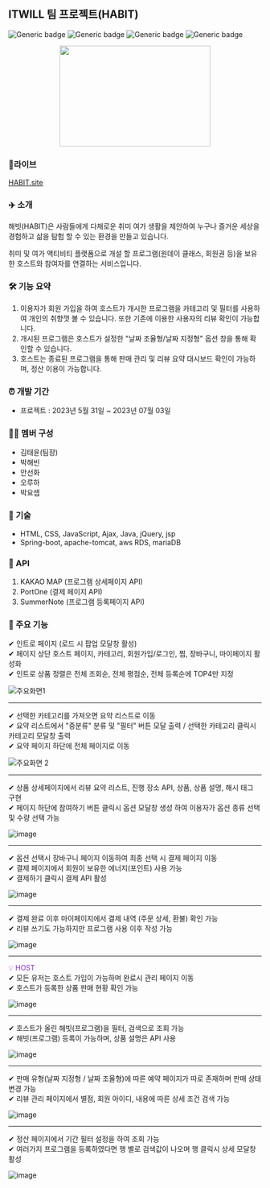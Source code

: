 ## ITWILL 팀 프로젝트(HABIT)
![Generic badge](https://img.shields.io/badge/jstl-1.2-yellowgreen.svg) ![Generic badge](https://img.shields.io/badge/apacheTomcat-9.0.58-green.svg) ![Generic badge](https://img.shields.io/badge/mariaDB-10.6.14-orange.svg) ![Generic badge](https://img.shields.io/badge/springBoot-2.7.5-blue.svg)

<p align="center"><img src="https://github.com/uneezone/habit/assets/76038673/e2305126-7520-4f45-ad8d-1e6c7e8f1164" height="200px" width="300px"></p>



### 🔗라이브
[HABIT.site](http://43.201.111.116:8080/) 

### ✈️ 소개
해빗(HABIT)은 사람들에게 다채로운 취미 여가 생활을 제안하여 누구나 즐거운 세상을
경험하고 삶을 탐험 할 수 있는 환경을 만들고 있습니다.

취미 및 여가 액티비티 플랫폼으로 개설 할 프로그램(원데이 클래스, 회원권 등)을
보유한 호스트와 참여자를 연결하는 서비스입니다.

### 🛠 기능 요약
1. 이용자가 회원 가입을 하여 호스트가 개시한 프로그램을 카테고리 및 필터를 사용하여 개인의 취향껏 볼 수 있습니다. 또한 기존에 이용한 사용자의 리뷰 확인이 가능합니다.
2. 개시된 프로그램은 호스트가 설정한 "날짜 조율형/날짜 지정형" 옵션 창을 통해 확인할 수 있습니다.
3. 호스트는 종료된 프로그램을 통해 판매 관리 및 리뷰 요약 대시보드 확인이 가능하며, 정산 이용이 가능합니다.

### ⏰ 개발 기간
- 프로젝트 : 2023년 5월 31일 ~ 2023년 07월 03일

### 👩‍💻 멤버 구성
- 김태윤(팀장)
- 박해빈
- 안선화
- 오루하
- 박요셉

### 📌 기술 
- HTML, CSS, JavaScript, Ajax, Java, jQuery, jsp
- Spring-boot, apache-tomcat, aws RDS, mariaDB

### 📌 API
1. KAKAO MAP (프로그램 상세페이지 API)
2. PortOne (결제 페이지 API)
3. SummerNote (프로그램 등록페이지 API)

### 📌 주요 기능 
✔ 인트로 페이지 (로드 시 팝업 모달창 활성)
<br>
✔ 페이지 상단 호스트 페이지, 카테고리, 회원가입/로그인, 찜, 장바구니, 마이페이지 활성화
<br>
✔ 인트로 상품 정렬은 전체 조회순, 전체 평점순, 전체 등록순에 TOP4만 지정



![주요화면1](https://github.com/uneezone/habit/assets/76038673/a4250aac-5cf3-46d5-b3ab-00a7736563b9)

<hr>
✔ 선택한 카테고리를 가져오면 요약 리스트로 이동
<br>
✔ 요약 리스트에서 "중분류" 분류 및 "필터" 버튼 모달 출력 / 선택한 카테고리 클릭시 카테고리 모달창 출력
<br>
✔ 요약 페이지 하단에 전체 페이지로 이동  
  


![주요화면 2](https://github.com/uneezone/habit/assets/76038673/56e2f5e9-3935-41fe-9561-a442f504fcbc)

<hr>
✔ 상품 상세페이지에서 리뷰 요약 리스트, 진행 장소 API, 상품, 상품 설명, 해시 태그 구현
<br>
✔ 페이지 하단에 참여하기 버튼 클릭시 옵션 모달창 생성 하여 이용자가 옵션 종류 선택 및 수량 선택 가능  



![image](https://github.com/uneezone/habit/assets/76038673/731944b3-1e8c-4344-bd44-7834fc377573)

<hr>
✔ 옵션 선택시 장바구니 페이지 이동하여 최종 선택 시 결제 페이지 이동
<br>
✔ 결제 페이지에서 회원이 보유한 에너지(포인트) 사용 가능
<br>
✔ 결제하기 클릭시 결제 API 활성  



![image](https://github.com/uneezone/habit/assets/76038673/bb281412-83d6-4e0e-94ad-5e48ff455a68)

<hr>
✔ 결제 완료 이후 마이페이지에서 결제 내역 (주문 상세, 환불) 확인 가능
<br>
✔ 리뷰 쓰기도 가능하지만 프로그램 사용 이후 작성 가능  



![image](https://github.com/uneezone/habit/assets/76038673/c220c5bf-ddf8-467e-bbf1-8b5b441fbe2d)

<hr>
<span style="color:blueviolet"> 💡 HOST </span>
<br>
✔ 모든 유저는 호스트 가입이 가능하며 완료시 관리 페이지 이동
<br>
✔ 호스트가 등록한 상품 판매 현황 확인 가능  



![image](https://github.com/uneezone/habit/assets/76038673/2a8a065a-e4bf-49e6-b786-3be77f8bf780)

<hr>
✔ 호스트가 올린 해빗(프로그램)을 필터, 검색으로 조회 가능
<br>
✔ 해빗(프로그램) 등록이 가능하며, 상품 설명은 API 사용



![image](https://github.com/uneezone/habit/assets/76038673/373a7652-3d0c-4d8e-a789-4140283c8816)

<hr>
✔ 판매 유형(날짜 지정형 / 날짜 조율형)에 따른 예약 페이지가 따로 존재하며 판매 상태 변경 가능
<br>
✔ 리뷰 관리 페이지에서 별점, 회원 아이디, 내용에 따른 상세 조건 검색 가능  



![image](https://github.com/uneezone/habit/assets/76038673/d8cf5a72-d64a-4d27-86a1-d83872d2da8c)

<hr>
✔ 정산 페이지에서 기간 필터 설정을 하여 조회 가능
<br>
✔ 여러가지 프로그램을 등록하였다면 행 별로 검색값이 나오며 행 클릭시 상세 모달창 활성  



![image](https://github.com/uneezone/habit/assets/76038673/2adc0eeb-ccd4-4fb1-8100-5ba2cd890c36)


